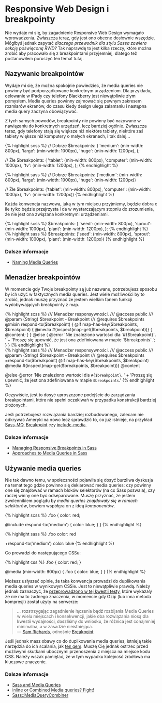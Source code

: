 
# Responsive Web Design i breakpointy

Nie wydaje mi się, by zagadnienie Responsive Web Design wymagało wprowadzenia. Zwłaszcza teraz, gdy jest ono obecne dosłownie wszędzie. Mógłbyś jednak zapytać *dlaczego przewodnik dla stylu Sassa zawiera sekcję poświęconą RWD?* Tak naprawdę to jest kilka rzeczy, które można zrobić aby pracowało się z breakpointami przyjemniej, dlatego też postanowiłem poruszyć ten temat tutaj.






## Nazywanie breakpointów

Wydaje mi się, że można spokojnie powiedzieć, że media queries nie powinny być podporządkowane konkretnym urządzeniom. Dla przykładu, celowanie w iPady czy telefony Blackberry jest niewątpliwie złym pomysłem. Media queries powinny zajmować się pewnym zakresem rozmiarów ekranów, do czasu kiedy design ulega załamaniu i następna media query zaczyna obowiązywać.

Z tych samych powodów, breakpointy nie powinny być nazywane w nawiązaniu do konkretnych urządzeń, lecz bardziej ogólnie. Zwłaszcza teraz, gdy telefony stają się większe niż niektóre tablety, niektóre zaś tablety większe niż komputery o małych ekranach, i tak dalej...

<div class="code-block">
  <div class="code-block__wrapper" data-syntax="scss">
{% highlight scss %}
// Dobrze
$breakpoints: (
  'medium': (min-width: 800px),
  'large': (min-width: 1000px),
  'huge': (min-width: 1200px),
);

// Źle
$breakpoints: (
  'tablet': (min-width: 800px),
  'computer': (min-width: 1000px),
  'tv': (min-width: 1200px),
);
{% endhighlight %}
  </div>
  <div class="code-block__wrapper" data-syntax="sass">
{% highlight sass %}
// Dobrze
$breakpoints: ('medium': (min-width: 800px), 'large': (min-width: 1000px), 'huge': (min-width: 1200px))

// Źle
$breakpoints: ('tablet': (min-width: 800px), 'computer': (min-width: 1000px), 'tv': (min-width: 1200px))
{% endhighlight %}
  </div>
</div>

Każda konwencja nazwowa, jaką w tym miejscu przyjmiemy, będzie dobra o ile tylko będzie przejrzysta i da w wystarczającym stopniu do zrozumienia, że nie jest ona związana konkretnymi urządzeniami.

<div class="code-block">
  <div class="code-block__wrapper" data-syntax="scss">
{% highlight scss %}
$breakpoints: (
  'seed': (min-width: 800px),
  'sprout': (min-width: 1000px),
  'plant': (min-width: 1200px),
);
{% endhighlight %}
  </div>
  <div class="code-block__wrapper" data-syntax="sass">
{% highlight sass %}
$breakpoints: ('seed': (min-width: 800px), 'sprout': (min-width: 1000px), 'plant': (min-width: 1200px))
{% endhighlight %}
  </div>
</div>




### Dalsze informacje

* [Naming Media Queries](http://css-tricks.com/naming-media-queries/)






## Menadżer breakpointów

W momencie gdy Twoje breakpointy są już nazwane, potrzebujesz sposobu by ich użyć w faktycznych media queries. Jest wiele możliwości by to zrobić, jednak muszę przyznać że jestem wielkim fanem funkcji wydobywających breakpointy z map.

<div class="code-block">
  <div class="code-block__wrapper" data-syntax="scss">
{% highlight scss %}
/// Menadżer responsywności.
/// @access public
/// @param {String} $breakpoint - Breakpoint
/// @requires $breakpoints
@mixin respond-to($breakpoint) {
  @if map-has-key($breakpoints, $breakpoint) {
    @media #{inspect(map-get($breakpoints, $breakpoint))} {
      @content;
    }
  } @else {
    @error 'Nie znaleziono wartości dla `#{$breakpoint}`. '
         + 'Proszę się upewnić, że jest ona zdefiniowana w mapie `$breakpoints`.';
  }
}
{% endhighlight %}
  </div>
  <div class="code-block__wrapper" data-syntax="sass">
{% highlight sass %}
/// Menadżer responsywności.
/// @access public
/// @param {String} $breakpoint - Breakpoint
/// @requires $breakpoints
=respond-to($breakpoint)
  @if map-has-key($breakpoints, $breakpoint)
    @media #{inspect(map-get($breakpoints, $breakpoint))}
      @content

  @else
    @error 'Nie znaleziono wartości dla `#{$breakpoint}`. '
         + 'Proszę się upewnić, że jest ona zdefiniowana w mapie `$breakpoints`.'
{% endhighlight %}
  </div>
</div>

<div class="note">
  <p>Oczywiście, jest to dosyć uproszczone podejście do zarządzania breakpointami, które nie spełni oczekiwań w przypadku konstrukcji bardziej złożonych.</p>
  <p>Jeśli potrzebujesz rozwiązania bardziej rozbudowanego, zalecam nie odkrywać Ameryki na nowo lecz sprawdzić to, co już istnieje, na przykład <a href="https://github.com/sass-mq/sass-mq">Sass-MQ</a>, <a href="http://breakpoint-sass.com/">Breakpoint</a> czy <a href="https://github.com/eduardoboucas/include-media">include-media</a>.</p>
</div>





### Dalsze informacje

* [Managing Responsive Breakpoints in Sass](http://www.sitepoint.com/managing-responsive-breakpoints-sass/)
* [Approaches to Media Queries in Sass](http://css-tricks.com/approaches-media-queries-sass/)






## Używanie media queries

Nie tak dawno temu, w społeczności pojawiła się dosyć burzliwa dyskusja na temat tego gdzie powinno się deklarować media queries: czy powinny one się znajdować w ramach bloków selektorów (na co Sass pozwala), czy raczej winny one być odseparowane. Muszę przyznać, że jestem zwolennikiem poglądu by *media queries znajdowały się w ramach selektorów*, bowiem współgra on z ideą *komponentów*.

<div class="code-block">
  <div class="code-block__wrapper" data-syntax="scss">
{% highlight scss %}
.foo {
  color: red;

  @include respond-to('medium') {
    color: blue;
  }
}
{% endhighlight %}
  </div>
  <div class="code-block__wrapper" data-syntax="sass">
{% highlight sass %}
.foo
  color: red

  +respond-to('medium')
    color: blue
{% endhighlight %}
  </div>
</div>

Co prowadzi do następującego CSSu:

<div>
{% highlight css %}
.foo {
  color: red;
}

@media (min-width: 800px) {
  .foo {
    color: blue;
  }
}
{% endhighlight %}
</div>

Możesz usłyszeć opinie, że taka konwencja prowadzi do duplikowania media queries w wynikowym CSSie. Jest to niewątpliwie prawdą. Należy jednak zaznaczyć, że [przeprowadzono w tej kwestii testy](http://sasscast.tumblr.com/post/38673939456/sass-and-media-queries), które wykazały że nie ma to żadnego znaczenia, w momencie gdy Gzip (lub inna metoda kompresji) został użyty na serwerze:

> … rozstrzygając zagadnienie łączenia bądź rozbijania Media Queries w wielu miejscach i konsekwencji, jakie oba rozwiązania niosą dla kwestii wydajności, doszliśmy do wniosku, że różnica jest conajmniej minimalna, a w zasadzie nieistniejąca.<br>
> &mdash; [Sam Richards](https://twitter.com/snugug), odnośnie [Breakpoint](http://breakpoint-sass.com/)

Jeśli jednak masz obawy co do duplikowania media queries, istnieją takie narzędzia do ich scalania, jak [ten gem](https://github.com/aaronjensen/sass-media_query_combiner). Muszę Cię jednak ostrzec przed możliwymi skutkami ubocznymi przenoszenia z miejsca na miejsce kodu CSS. Należy wszak pamiętać, że w tym wypadku kolejność źródłowa ma kluczowe znaczenie.



### Dalsze informacje

* [Sass and Media Queries](http://sasscast.tumblr.com/post/38673939456/sass-and-media-queries)
* [Inline or Combined Media queries? Fight!](http://benfrain.com/inline-or-combined-media-queries-in-sass-fight/)
* [Sass::MediaQueryCombiner](https://github.com/aaronjensen/sass-media_query_combiner)
